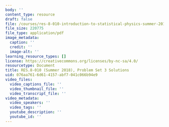 ```yaml
---
body: ''
content_type: resource
draft: false
file: /courses/res-8-010-introduction-to-statistical-physics-summer-2018/mitres_8_010su18_soln3.pdf
file_size: 220775
file_type: application/pdf
image_metadata:
  caption: ''
  credit: ''
  image-alt: ''
learning_resource_types: []
license: https://creativecommons.org/licenses/by-nc-sa/4.0/
resourcetype: Document
title: RES.8-010 (Summer 2018), Problem Set 3 Solutions
uid: 076aa761-6d61-4157-abf7-041c066b94e9
video_files:
  video_captions_file: ''
  video_thumbnail_file: ''
  video_transcript_file: ''
video_metadata:
  video_speakers: ''
  video_tags: ''
  youtube_description: ''
  youtube_id: ''
---
```

